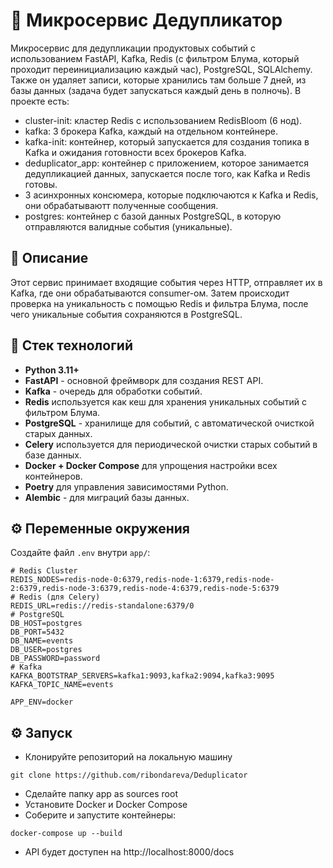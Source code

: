 # 🧹 Микросервис Дедупликатор

Микросервис для дедупликации продуктовых событий с использованием FastAPI, Kafka, Redis (с фильтром Блума, который проходит переинициализацию каждый час), PostgreSQL, SQLAlchemy. Также он удаляет записи, которые хранились там больше 7 дней, из базы данных (задача будет запускаться каждый день в полночь).
В проекте есть:
- cluster-init: кластер Redis с использованием RedisBloom (6 нод).
- kafka: 3 брокера Kafka, каждый на отдельном контейнере.
- kafka-init: контейнер, который запускается для создания топика в Kafka и ожидания готовности всех брокеров Kafka.
- deduplicator_app: контейнер с приложением, которое занимается дедупликацией данных, запускается после того, как Kafka и Redis готовы.
- 3 асинхронных консюмера, которые подключаются к Kafka и Redis, они обрабатываютт полученные сообщения. 
- postgres: контейнер с базой данных PostgreSQL, в которую отправляются валидные события (уникальные).

## 📌 Описание

Этот сервис принимает входящие события через HTTP, отправляет их в Kafka, где они обрабатываются consumer-ом. Затем происходит проверка на уникальность с помощью Redis и фильтра Блума, после чего уникальные события сохраняются в PostgreSQL.

## 🚀 Стек технологий

- **Python 3.11+**
- **FastAPI** - основной фреймворк для создания REST API.
- **Kafka**  - очередь для обработки событий.
- **Redis** используется как кеш для хранения уникальных событий с фильтром Блума.
- **PostgreSQL** - хранилище для событий, с автоматической очисткой старых данных.
- **Celery** используется для периодической очистки старых событий в базе данных.
- **Docker + Docker Compose** для упрощения настройки всех контейнеров.
- **Poetry** для управления зависимостями Python.
- **Alembic**  - для миграций базы данных.


## ⚙️ Переменные окружения

Создайте файл `.env` внутри `app/`:

```env
# Redis Cluster
REDIS_NODES=redis-node-0:6379,redis-node-1:6379,redis-node-2:6379,redis-node-3:6379,redis-node-4:6379,redis-node-5:6379
# Redis (для Celery)
REDIS_URL=redis://redis-standalone:6379/0
# PostgreSQL
DB_HOST=postgres
DB_PORT=5432
DB_NAME=events
DB_USER=postgres
DB_PASSWORD=password
# Kafka
KAFKA_BOOTSTRAP_SERVERS=kafka1:9093,kafka2:9094,kafka3:9095
KAFKA_TOPIC_NAME=events

APP_ENV=docker
```

## ⚙️ Запуск
- Клонируйте репозиторий на локальную машину
```
git clone https://github.com/ribondareva/Deduplicator
```
- Сделайте папку app as sources root
- Установите Docker и Docker Compose
- Соберите и запустите контейнеры:
```
docker-compose up --build
```
- API будет доступен на http://localhost:8000/docs
